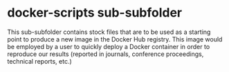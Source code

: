 # **docker-scripts** sub-subfolder

This sub-subfolder contains stock files that are to be used as a starting point to produce a new image in the Docker Hub registry. This image would be employed by a user to quickly deploy a Docker container in order to reproduce our results (reported in journals, conference proceedings, technical reports, etc.)

